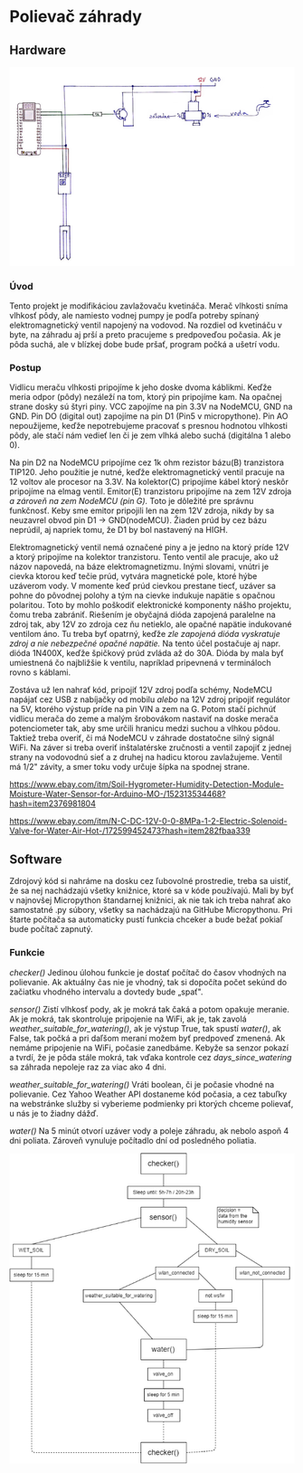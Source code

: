 ﻿# Polievač záhrady
## Hardware

![alt text](hardware_doc.png "Náčrt hardwarového zapojenia")

### Úvod

Tento projekt je modifikáciou zavlažovaču kvetináča. Merač vlhkosti sníma vlhkosť pôdy, ale namiesto vodnej pumpy je podľa potreby spínaný elektromagnetický ventil napojený na vodovod. Na rozdiel od kvetináču v byte, na záhradu aj prší a preto pracujeme s predpoveďou počasia. Ak je pôda suchá, ale v blízkej dobe bude pršať, program počká a ušetrí vodu.

### Postup

Vidlicu meraču vlhkosti pripojíme k jeho doske dvoma káblikmi. Keďže meria odpor (pôdy) nezáleží na tom, ktorý pin pripojíme kam. Na opačnej strane dosky sú štyri piny. VCC zapojíme na pin 3.3V na NodeMCU, GND na GND. Pin DO (digital out) zapojíme na pin D1 (Pin5 v micropythone). Pin AO nepoužijeme, keďže nepotrebujeme pracovať s presnou hodnotou vlhkosti pôdy, ale stačí nám vedieť len či je zem vlhká alebo suchá (digitálna 1 alebo 0).

Na pin D2 na NodeMCU pripojíme cez 1k ohm rezistor bázu(B) tranzistora TIP120. Jeho použitie je nutné, keďže elektromagnetický ventil pracuje na 12 voltov ale procesor na 3.3V. Na kolektor(C) pripojíme kábel ktorý neskôr pripojíme na elmag ventil. Emitor(E) tranzistoru pripojíme na zem 12V zdroja _a zároveň na zem NodeMCU (pin G)._ Toto je dôležité pre správnu funkčnosť. Keby sme emitor pripojili len na zem 12V zdroja, nikdy by sa neuzavrel obvod pin D1 -&gt; GND(nodeMCU). Žiaden prúd by cez bázu neprúdil, aj napriek tomu, že D1 by bol nastavený na HIGH.

Elektromagnetický ventil nemá označené piny a je jedno na ktorý príde 12V a ktorý pripojíme na kolektor tranzistoru. Tento ventil ale pracuje, ako už názov napovedá, na báze elektromagnetizmu. Inými slovami, vnútri je cievka ktorou keď tečie prúd, vytvára magnetické pole, ktoré hýbe uzáverom vody. V momente keď prúd cievkou prestane tiecť, uzáver sa pohne do pôvodnej polohy a tým na cievke indukuje napätie s opačnou polaritou. Toto by mohlo poškodiť elektronické komponenty nášho projektu, čomu treba zabrániť. Riešením je obyčajná dióda zapojená paralelne na zdroj tak, aby 12V zo zdroja cez ňu netieklo, ale opačné napätie indukované ventilom áno. Tu treba byť opatrný, keďže _zle zapojená dióda vyskratuje zdroj a nie nebezpečné opačné napätie._ Na tento účel postačuje aj napr. dióda 1N400X, keďže špičkový prúd zvláda až do 30A. Dióda by mala byť umiestnená čo najbližšie k ventilu, napríklad pripevnená v termináloch rovno s káblami.

Zostáva už len nahrať kód, pripojiť 12V zdroj podľa schémy, NodeMCU napájať cez USB z nabíjačky od mobilu _alebo_ na 12V zdroj pripojiť regulátor na 5V, ktorého výstup príde na pin VIN a zem na G. Potom stačí pichnúť vidlicu merača do zeme a malým šrobovákom nastaviť na doske merača potenciometer tak, aby sme určili hranicu medzi suchou a vlhkou pôdou. Taktiež treba overiť, či má NodeMCU v záhrade dostatočne silný signál WiFi. Na záver si treba overiť inštalatérske zručnosti a ventil zapojiť z jednej strany na vodovodnú sieť a z druhej na hadicu ktorou zavlažujeme. Ventil má 1/2&quot; závity, a smer toku vody určuje šípka na spodnej strane.

<https://www.ebay.com/itm/Soil-Hygrometer-Humidity-Detection-Module-Moisture-Water-Sensor-for-Arduino-MO-/152313534468?hash=item2376981804>

<https://www.ebay.com/itm/N-C-DC-12V-0-0-8MPa-1-2-Electric-Solenoid-Valve-for-Water-Air-Hot-/172599452473?hash=item282fbaa339>

## Software

Zdrojový kód si nahráme na dosku cez ľubovolné prostredie, treba sa uistiť, že sa nej nachádzajú všetky knižnice, ktoré sa v kóde používajú. Mali by byť v najnovšej Micropython štandarnej knižnici, ak nie tak ich treba nahrať ako samostatné .py súbory, všetky sa nachádzajú na GitHube Micropythonu. Pri štarte počítača sa automaticky pustí funkcia chceker a bude bežať pokiaľ bude počítač zapnutý.

### Funkcie

*checker()*
Jedinou úlohou funkcie je dostať počítač do časov vhodných na polievanie. Ak aktuálny čas nie je vhodný, tak si   dopočíta počet sekúnd do začiatku vhodného intervalu a dovtedy bude „spať&quot;.

*sensor()*
Zistí vlhkosť pody, ak je mokrá tak čaká a potom opakuje meranie. Ak je mokrá, tak skontroluje pripojenie na WiFi, ak je, tak zavolá *weather\_suitable\_for\_watering()*, ak je výstup True, tak spustí *water()*, ak False, tak počká a pri daľšom meraní možem byť predpoveď zmenená. Ak nemáme pripojenie na WiFi, počasie zanedbáme. Kebyže sa senzor pokazí a tvrdí, že je pôda stále mokrá, tak vďaka kontrole cez *days\_since\_watering* sa záhrada nepoleje raz za viac ako 4 dni.

*weather\_suitable\_for\_watering()*
Vráti boolean, či je počasie vhodné na polievanie. Cez Yahoo Weather API dostaneme kód počasia, a cez tabuľky na webstránke služby si vyberieme podmienky pri ktorých chceme polievať, u nás je to žiadny dážď.

*water()*
Na 5 minút otvorí uzáver vody a poleje záhradu, ak nebolo aspoň 4 dni poliata. Zároveň vynuluje počítadlo dní od posledného poliatia.

 ![alt text](software_doc.png "Schéma fungovania programu")
